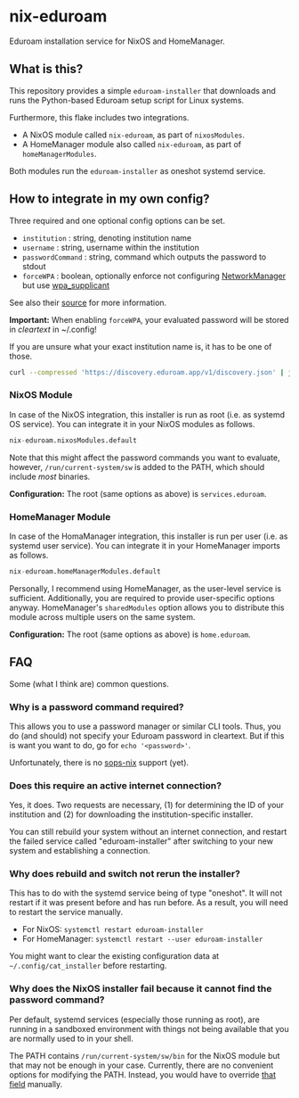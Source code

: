 # nix-eduroam

Eduroam installation service for NixOS and HomeManager.

## What is this?

This repository provides a simple `eduroam-installer` that downloads and 
runs the Python-based Eduroam setup script for Linux systems.

Furthermore, this flake includes two integrations.
- A NixOS module called `nix-eduroam`, as part of `nixosModules`.
- A HomeManager module also called `nix-eduroam`, as part of `homeManagerModules`.

Both modules run the `eduroam-installer` as oneshot systemd service.

## How to integrate in my own config?

Three required and one optional config options can be set.
- `institution` : string, denoting institution name
- `username` : string, username within the institution
- `passwordCommand` : string, command which outputs the password to stdout
- `forceWPA` : boolean, optionally enforce not configuring [NetworkManager](https://wiki.archlinux.org/title/NetworkManager) but use [wpa_supplicant](https://wiki.archlinux.org/title/Wpa_supplicant)

See also their [source](https://github.com/3nol/nix-eduroam/blob/main/eduroam-service/options.nix) for more information.

**Important:**
When enabling `forceWPA`, your evaluated password will be stored in _cleartext_ in ~/.config!

If you are unsure what your exact institution name is, it has to be one of those.
```sh
curl --compressed 'https://discovery.eduroam.app/v1/discovery.json' | jq --raw-output '.instances[] | .name'
```

### NixOS Module

In case of the NixOS integration, this installer is run as root (i.e. as systemd OS service).
You can integrate it in your NixOS modules as follows.
```nix
nix-eduroam.nixosModules.default
```

Note that this might affect the password commands you want to evaluate, however,
`/run/current-system/sw` is added to the PATH, which should include _most_ binaries.

**Configuration:**
The root (same options as above) is `services.eduroam`.

### HomeManager Module

In case of the HomaManager integration, this installer is run per user (i.e. as systemd user service).
You can integrate it in your HomeManager imports as follows.
```nix
nix-eduroam.homeManagerModules.default
```

Personally, I recommend using HomeManager, as the user-level service is sufficient.
Additionally, you are required to provide user-specific options anyway. HomeManager's `sharedModules` 
option allows you to distribute this module across multiple users on the same system.

**Configuration:**
The root (same options as above) is `home.eduroam`.

## FAQ

Some (what I think are) common questions.

### Why is a password command required?

This allows you to use a password manager or similar CLI tools. Thus, you do (and should) not specify
your Eduroam password in cleartext. But if this is want you want to do, go for `echo '<password>'`.

Unfortunately, there is no [sops-nix](https://github.com/Mic92/sops-nix) support (yet).

### Does this require an active internet connection?

Yes, it does. Two requests are necessary, (1) for determining the ID of your institution and (2) for
downloading the institution-specific installer.

You can still rebuild your system without an internet connection, and restart the failed service
called "eduroam-installer" after switching to your new system and establishing a connection.

### Why does rebuild and switch not rerun the installer?

This has to do with the systemd service being of type "oneshot". It will not restart if it was present
before and has run before. As a result, you will need to restart the service manually.
- For NixOS: `systemctl restart eduroam-installer`
- For HomeManager: `systemctl restart --user eduroam-installer`

You might want to clear the existing configuration data at `~/.config/cat_installer` before restarting.

### Why does the NixOS installer fail because it cannot find the password command?

Per default, systemd services (especially those running as root), are running in a sandboxed environment
with things not being available that you are normally used to in your shell.

The PATH contains `/run/current-system/sw/bin` for the NixOS module but that may not be enough in your case.
Currently, there are no convenient options for modifying the PATH. Instead, you would have to override 
[that field](https://github.com/3nol/nix-eduroam/blob/main/eduroam-service/for-os.nix#L40-L41) manually.

